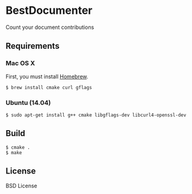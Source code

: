# BestDocumenter
Count your document contributions

## Requirements
### Mac OS X
First, you must install [Homebrew](http://brew.sh/).

```
$ brew install cmake curl gflags
```

### Ubuntu (14.04)

```
$ sudo apt-get install g++ cmake libgflags-dev libcurl4-openssl-dev
```

## Build

```
$ cmake .
$ make
```

## License
BSD License
